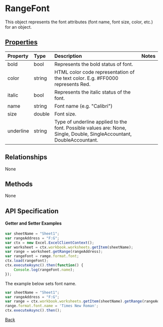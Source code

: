 # RangeFont

This object represents the font attributes (font name, font size, color, etc.) for an object.

## [Properties](#getter-and-setter-examples)
| Property       | Type    |Description|Notes |
|:---------------|:--------|:----------|:-----|
|bold|bool|Represents the bold status of font.||
|color|string|HTML color code representation of the text color. E.g. #FF0000 represents Red.||
|italic|bool|Represents the italic status of the font.||
|name|string|Font name (e.g. "Calibri")||
|size|double|Font size.||
|underline|string|Type of underline applied to the font. Possible values are: None, Single, Double, SingleAccountant, DoubleAccountant.||

## Relationships
None

## Methods
None


## API Specification

#### Getter and Setter Examples

```js
var sheetName = "Sheet1";
var rangeAddress = "F:G";
var ctx = new Excel.ExcelClientContext();
var worksheet = ctx.workbook.worksheets.getItem(sheetName);
var range = worksheet.getRange(rangeAddress);
var rangeFont = ramge.format.font;
ctx.load(rangeFont);
ctx.executeAsync().then(function() {
	Console.log(rangeFont.name);
});
```
The example below sets font name. 

```js
var sheetName = "Sheet1";
var rangeAddress = "F:G";
var range = ctx.workbook.worksheets.getItem(sheetName).getRange(rangeAddress);
range.format.font.name = 'Times New Roman';
ctx.executeAsync().then();
```
[Back](#properties)
